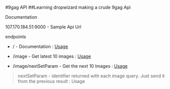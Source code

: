 #9gag API
##Learning dropwizard making a crude 9gag Api

Documentation

107.170.184.51:9000 - Sample Api Url

endpoints

* / - Documentation : [Usage](http://107.170.184.51:9000/)

* /image - Get latest 10 images : [Usage](http://107.170.184.51:9000/image)

* /image/nextSetParam - Get the next 10 Images : [Usage](http://107.170.184.51:9000/image/a4LYVY6,aYwLev2,aw7V5vx)

> nextSetParam - identifier returned with each image query. Just send it from the previous result : Usage